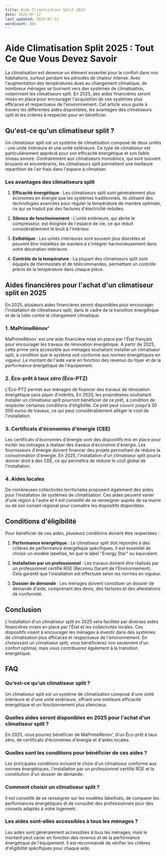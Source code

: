 ```yaml
---
title: Aide Climatisation Split 2025
date: 2025-07-12
last_updated: 2025-07-12
wordcount: 881
---
```


# Aide Climatisation Split 2025 : Tout Ce Que Vous Devez Savoir

La climatisation est devenue un élément essentiel pour le confort dans nos habitations, surtout pendant les périodes de chaleur intense. Avec l'augmentation des températures dues au changement climatique, de nombreux ménages se tournent vers des systèmes de climatisation, notamment les climatiseurs split. En 2025, des aides financières seront mises en place pour encourager l'acquisition de ces systèmes plus efficaces et respectueux de l'environnement. Cet article vous guide à travers les différentes aides disponibles, les avantages des climatiseurs split et les critères à respecter pour en bénéficier.

## Qu'est-ce qu'un climatiseur split ?

Un climatiseur split est un système de climatisation composé de deux unités : une unité intérieure et une unité extérieure. Ce type de climatiseur est particulièrement apprécié pour son efficacité énergétique et son faible niveau sonore. Contrairement aux climatiseurs monoblocs, qui sont souvent bruyants et encombrants, les climatiseurs split permettent une meilleure répartition de l'air frais dans l'espace à climatiser.

### Les avantages des climatiseurs split

1. **Efficacité énergétique** : Les climatiseurs split sont généralement plus économes en énergie que les systèmes traditionnels. Ils utilisent des technologies avancées pour réguler la température de manière optimale, ce qui se traduit par des factures d'électricité réduites.

2. **Silence de fonctionnement** : L'unité extérieure, qui abrite le compresseur, est éloignée de l'espace de vie, ce qui réduit considérablement le bruit à l'intérieur.

3. **Esthétique** : Les unités intérieures sont souvent plus discrètes et peuvent être installées de manière à s'intégrer harmonieusement dans votre décoration intérieure.

4. **Contrôle de la température** : La plupart des climatiseurs split sont équipés de thermostats et de télécommandes, permettant un contrôle précis de la température dans chaque pièce.

## Aides financières pour l'achat d'un climatiseur split en 2025

En 2025, plusieurs aides financières seront disponibles pour encourager l'installation de climatiseurs split, dans le cadre de la transition énergétique et de la lutte contre le changement climatique.

### 1. MaPrimeRénov'

MaPrimeRénov' est une aide financière mise en place par l'État français pour encourager les travaux de rénovation énergétique. À partir de 2025, cette prime sera accessible aux ménages souhaitant installer un climatiseur split, à condition que le système soit conforme aux normes énergétiques en vigueur. Le montant de l'aide varie en fonction des revenus du foyer et de la performance énergétique de l'équipement.

### 2. Éco-prêt à taux zéro (Éco-PTZ)

L'Éco-PTZ permet aux ménages de financer des travaux de rénovation énergétique sans payer d'intérêts. En 2025, les propriétaires souhaitant installer un climatiseur split pourront bénéficier de ce prêt, à condition de respecter certaines conditions d'éligibilité. Ce prêt peut couvrir jusqu'à 30 000 euros de travaux, ce qui peut considérablement alléger le coût de l'installation.

### 3. Certificats d'économies d'énergie (CEE)

Les certificats d'économies d'énergie sont des dispositifs mis en place pour inciter les ménages à réaliser des travaux d'économie d'énergie. Les fournisseurs d'énergie doivent financer des projets permettant de réduire la consommation d'énergie. En 2025, l'installation d'un climatiseur split pourra donner droit à des CEE, ce qui permettra de réduire le coût global de l'installation.

### 4. Aides locales

De nombreuses collectivités territoriales proposent également des aides pour l'installation de systèmes de climatisation. Ces aides peuvent varier d'une région à l'autre et il est conseillé de se renseigner auprès de sa mairie ou de son conseil régional pour connaître les dispositifs disponibles.

## Conditions d'éligibilité

Pour bénéficier de ces aides, plusieurs conditions doivent être respectées :

1. **Performance énergétique** : Le climatiseur split doit répondre à des critères de performance énergétique spécifiques. Il est essentiel de choisir un modèle labellisé, tel que le label "Energy Star" ou équivalent.

2. **Installation par un professionnel** : Les travaux doivent être réalisés par un professionnel certifié RGE (Reconnu Garant de l'Environnement). Cela garantit que l'installation est effectuée selon les normes en vigueur.

3. **Dossier de demande** : Les ménages doivent constituer un dossier de demande d'aide, comprenant des devis, des factures et des attestations de conformité.

## Conclusion

L'installation d'un climatiseur split en 2025 sera facilitée par diverses aides financières mises en place par l'État et les collectivités locales. Ces dispositifs visent à encourager les ménages à investir dans des systèmes de climatisation plus efficaces et respectueux de l'environnement. En choisissant un climatiseur split, vous bénéficierez non seulement d'un confort optimal, mais vous contribuerez également à la transition énergétique.

## FAQ

### Qu'est-ce qu'un climatiseur split ?

Un climatiseur split est un système de climatisation composé d'une unité intérieure et d'une unité extérieure, offrant une meilleure efficacité énergétique et un fonctionnement plus silencieux.

### Quelles aides seront disponibles en 2025 pour l'achat d'un climatiseur split ?

En 2025, vous pourrez bénéficier de MaPrimeRénov', d'un Éco-prêt à taux zéro, de certificats d'économies d'énergie et d'aides locales.

### Quelles sont les conditions pour bénéficier de ces aides ?

Les principales conditions incluent le choix d'un climatiseur conforme aux normes énergétiques, l'installation par un professionnel certifié RGE et la constitution d'un dossier de demande.

### Comment choisir un climatiseur split ?

Il est conseillé de se renseigner sur les modèles labellisés, de comparer les performances énergétiques et de consulter des professionnels pour des conseils adaptés à votre logement.

### Les aides sont-elles accessibles à tous les ménages ?

Les aides sont généralement accessibles à tous les ménages, mais le montant peut varier en fonction des revenus et de la performance énergétique de l'équipement. Il est recommandé de vérifier les critères d'éligibilité spécifiques pour chaque aide.